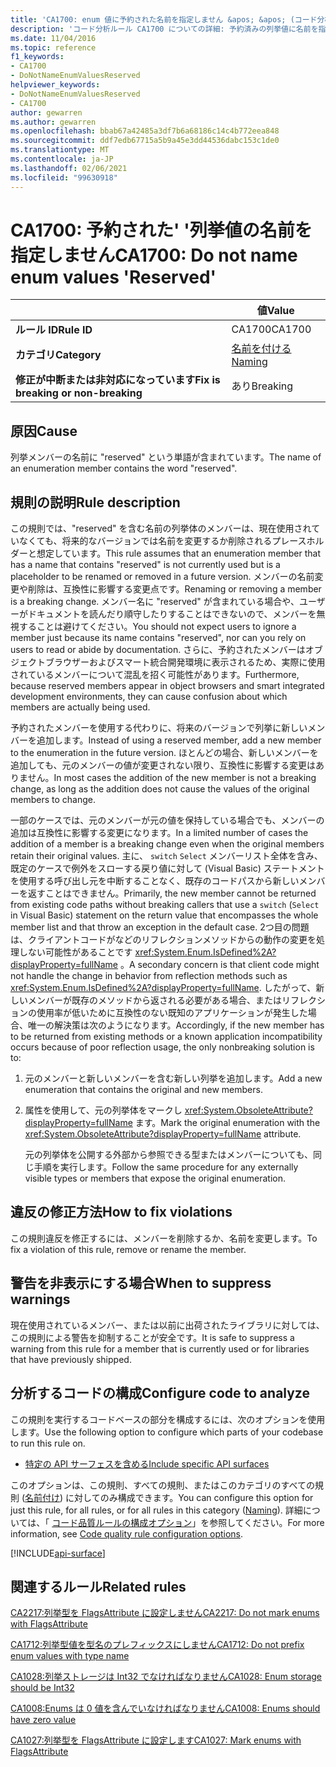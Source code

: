 ```yaml
---
title: 'CA1700: enum 値に予約された名前を指定しません &apos; &apos; (コード分析)'
description: 'コード分析ルール CA1700 についての詳細: 予約済みの列挙値に名前を指定しない &apos;&apos;'
ms.date: 11/04/2016
ms.topic: reference
f1_keywords:
- CA1700
- DoNotNameEnumValuesReserved
helpviewer_keywords:
- DoNotNameEnumValuesReserved
- CA1700
author: gewarren
ms.author: gewarren
ms.openlocfilehash: bbab67a42485a3df7b6a68186c14c4b772eea848
ms.sourcegitcommit: ddf7edb67715a5b9a45e3dd44536dabc153c1de0
ms.translationtype: MT
ms.contentlocale: ja-JP
ms.lasthandoff: 02/06/2021
ms.locfileid: "99630918"
---
```

# <a name="ca1700-do-not-name-enum-values-39reserved39"></a><span data-ttu-id="baf25-103">CA1700: 予約された&#39; &#39;列挙値の名前を指定しません</span><span class="sxs-lookup"><span data-stu-id="baf25-103">CA1700: Do not name enum values &#39;Reserved&#39;</span></span>

| | <span data-ttu-id="baf25-104">値</span><span class="sxs-lookup"><span data-stu-id="baf25-104">Value</span></span> |
|-|-|
| <span data-ttu-id="baf25-105">**ルール ID**</span><span class="sxs-lookup"><span data-stu-id="baf25-105">**Rule ID**</span></span> |<span data-ttu-id="baf25-106">CA1700</span><span class="sxs-lookup"><span data-stu-id="baf25-106">CA1700</span></span>|
| <span data-ttu-id="baf25-107">**カテゴリ**</span><span class="sxs-lookup"><span data-stu-id="baf25-107">**Category**</span></span> |[<span data-ttu-id="baf25-108">名前を付ける</span><span class="sxs-lookup"><span data-stu-id="baf25-108">Naming</span></span>](naming-warnings.md)|
| <span data-ttu-id="baf25-109">**修正が中断または非対応になっています**</span><span class="sxs-lookup"><span data-stu-id="baf25-109">**Fix is breaking or non-breaking**</span></span> |<span data-ttu-id="baf25-110">あり</span><span class="sxs-lookup"><span data-stu-id="baf25-110">Breaking</span></span>|

## <a name="cause"></a><span data-ttu-id="baf25-111">原因</span><span class="sxs-lookup"><span data-stu-id="baf25-111">Cause</span></span>

<span data-ttu-id="baf25-112">列挙メンバーの名前に "reserved" という単語が含まれています。</span><span class="sxs-lookup"><span data-stu-id="baf25-112">The name of an enumeration member contains the word "reserved".</span></span>

## <a name="rule-description"></a><span data-ttu-id="baf25-113">規則の説明</span><span class="sxs-lookup"><span data-stu-id="baf25-113">Rule description</span></span>

<span data-ttu-id="baf25-114">この規則では、"reserved" を含む名前の列挙体のメンバーは、現在使用されていなくても、将来的なバージョンでは名前を変更するか削除されるプレースホルダーと想定しています。</span><span class="sxs-lookup"><span data-stu-id="baf25-114">This rule assumes that an enumeration member that has a name that contains "reserved" is not currently used but is a placeholder to be renamed or removed in a future version.</span></span> <span data-ttu-id="baf25-115">メンバーの名前変更や削除は、互換性に影響する変更点です。</span><span class="sxs-lookup"><span data-stu-id="baf25-115">Renaming or removing a member is a breaking change.</span></span> <span data-ttu-id="baf25-116">メンバー名に "reserved" が含まれている場合や、ユーザーがドキュメントを読んだり順守したりすることはできないので、メンバーを無視することは避けてください。</span><span class="sxs-lookup"><span data-stu-id="baf25-116">You should not expect users to ignore a member just because its name contains "reserved", nor can you rely on users to read or abide by documentation.</span></span> <span data-ttu-id="baf25-117">さらに、予約されたメンバーはオブジェクトブラウザーおよびスマート統合開発環境に表示されるため、実際に使用されているメンバーについて混乱を招く可能性があります。</span><span class="sxs-lookup"><span data-stu-id="baf25-117">Furthermore, because reserved members appear in object browsers and smart integrated development environments, they can cause confusion about which members are actually being used.</span></span>

<span data-ttu-id="baf25-118">予約されたメンバーを使用する代わりに、将来のバージョンで列挙に新しいメンバーを追加します。</span><span class="sxs-lookup"><span data-stu-id="baf25-118">Instead of using a reserved member, add a new member to the enumeration in the future version.</span></span> <span data-ttu-id="baf25-119">ほとんどの場合、新しいメンバーを追加しても、元のメンバーの値が変更されない限り、互換性に影響する変更はありません。</span><span class="sxs-lookup"><span data-stu-id="baf25-119">In most cases the addition of the new member is not a breaking change, as long as the addition does not cause the values of the original members to change.</span></span>

<span data-ttu-id="baf25-120">一部のケースでは、元のメンバーが元の値を保持している場合でも、メンバーの追加は互換性に影響する変更になります。</span><span class="sxs-lookup"><span data-stu-id="baf25-120">In a limited number of cases the addition of a member is a breaking change even when the original members retain their original values.</span></span> <span data-ttu-id="baf25-121">主に、 `switch` `Select` メンバーリスト全体を含み、既定のケースで例外をスローする戻り値に対して (Visual Basic) ステートメントを使用する呼び出し元を中断することなく、既存のコードパスから新しいメンバーを返すことはできません。</span><span class="sxs-lookup"><span data-stu-id="baf25-121">Primarily, the new member cannot be returned from existing code paths without breaking callers that use a `switch` (`Select` in Visual Basic) statement on the return value that encompasses the whole member list and that throw an exception in the default case.</span></span> <span data-ttu-id="baf25-122">2つ目の問題は、クライアントコードがなどのリフレクションメソッドからの動作の変更を処理しない可能性があることです <xref:System.Enum.IsDefined%2A?displayProperty=fullName> 。</span><span class="sxs-lookup"><span data-stu-id="baf25-122">A secondary concern is that client code might not handle the change in behavior from reflection methods such as <xref:System.Enum.IsDefined%2A?displayProperty=fullName>.</span></span> <span data-ttu-id="baf25-123">したがって、新しいメンバーが既存のメソッドから返される必要がある場合、またはリフレクションの使用率が低いために互換性のない既知のアプリケーションが発生した場合、唯一の解決策は次のようになります。</span><span class="sxs-lookup"><span data-stu-id="baf25-123">Accordingly, if the new member has to be returned from existing methods or a known application incompatibility occurs because of poor reflection usage, the only nonbreaking solution is to:</span></span>

1. <span data-ttu-id="baf25-124">元のメンバーと新しいメンバーを含む新しい列挙を追加します。</span><span class="sxs-lookup"><span data-stu-id="baf25-124">Add a new enumeration that contains the original and new members.</span></span>

2. <span data-ttu-id="baf25-125">属性を使用して、元の列挙体をマークし <xref:System.ObsoleteAttribute?displayProperty=fullName> ます。</span><span class="sxs-lookup"><span data-stu-id="baf25-125">Mark the original enumeration with the <xref:System.ObsoleteAttribute?displayProperty=fullName> attribute.</span></span>

   <span data-ttu-id="baf25-126">元の列挙体を公開する外部から参照できる型またはメンバーについても、同じ手順を実行します。</span><span class="sxs-lookup"><span data-stu-id="baf25-126">Follow the same procedure for any externally visible types or members that expose the original enumeration.</span></span>

## <a name="how-to-fix-violations"></a><span data-ttu-id="baf25-127">違反の修正方法</span><span class="sxs-lookup"><span data-stu-id="baf25-127">How to fix violations</span></span>

<span data-ttu-id="baf25-128">この規則違反を修正するには、メンバーを削除するか、名前を変更します。</span><span class="sxs-lookup"><span data-stu-id="baf25-128">To fix a violation of this rule, remove or rename the member.</span></span>

## <a name="when-to-suppress-warnings"></a><span data-ttu-id="baf25-129">警告を非表示にする場合</span><span class="sxs-lookup"><span data-stu-id="baf25-129">When to suppress warnings</span></span>

<span data-ttu-id="baf25-130">現在使用されているメンバー、または以前に出荷されたライブラリに対しては、この規則による警告を抑制することが安全です。</span><span class="sxs-lookup"><span data-stu-id="baf25-130">It is safe to suppress a warning from this rule for a member that is currently used or for libraries that have previously shipped.</span></span>

## <a name="configure-code-to-analyze"></a><span data-ttu-id="baf25-131">分析するコードの構成</span><span class="sxs-lookup"><span data-stu-id="baf25-131">Configure code to analyze</span></span>

<span data-ttu-id="baf25-132">この規則を実行するコードベースの部分を構成するには、次のオプションを使用します。</span><span class="sxs-lookup"><span data-stu-id="baf25-132">Use the following option to configure which parts of your codebase to run this rule on.</span></span>

- [<span data-ttu-id="baf25-133">特定の API サーフェスを含める</span><span class="sxs-lookup"><span data-stu-id="baf25-133">Include specific API surfaces</span></span>](#include-specific-api-surfaces)

<span data-ttu-id="baf25-134">このオプションは、この規則、すべての規則、またはこのカテゴリのすべての規則 ([名前付け](naming-warnings.md)) に対してのみ構成できます。</span><span class="sxs-lookup"><span data-stu-id="baf25-134">You can configure this option for just this rule, for all rules, or for all rules in this category ([Naming](naming-warnings.md)).</span></span> <span data-ttu-id="baf25-135">詳細については、「 [コード品質ルールの構成オプション](../code-quality-rule-options.md)」を参照してください。</span><span class="sxs-lookup"><span data-stu-id="baf25-135">For more information, see [Code quality rule configuration options](../code-quality-rule-options.md).</span></span>

[!INCLUDE[api-surface](~/includes/code-analysis/api-surface.md)]

## <a name="related-rules"></a><span data-ttu-id="baf25-136">関連するルール</span><span class="sxs-lookup"><span data-stu-id="baf25-136">Related rules</span></span>

[<span data-ttu-id="baf25-137">CA2217:列挙型を FlagsAttribute に設定しません</span><span class="sxs-lookup"><span data-stu-id="baf25-137">CA2217: Do not mark enums with FlagsAttribute</span></span>](ca2217.md)

[<span data-ttu-id="baf25-138">CA1712:列挙型値を型名のプレフィックスにしません</span><span class="sxs-lookup"><span data-stu-id="baf25-138">CA1712: Do not prefix enum values with type name</span></span>](ca1712.md)

[<span data-ttu-id="baf25-139">CA1028:列挙ストレージは Int32 でなければなりません</span><span class="sxs-lookup"><span data-stu-id="baf25-139">CA1028: Enum storage should be Int32</span></span>](ca1028.md)

[<span data-ttu-id="baf25-140">CA1008:Enums は 0 値を含んでいなければなりません</span><span class="sxs-lookup"><span data-stu-id="baf25-140">CA1008: Enums should have zero value</span></span>](ca1008.md)

[<span data-ttu-id="baf25-141">CA1027:列挙型を FlagsAttribute に設定します</span><span class="sxs-lookup"><span data-stu-id="baf25-141">CA1027: Mark enums with FlagsAttribute</span></span>](ca1027.md)
